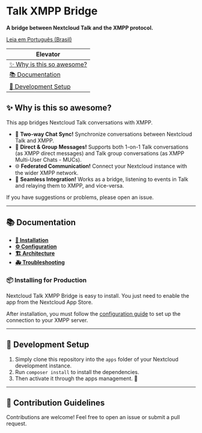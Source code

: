 <!--
  - SPDX-FileCopyrightText: 2025 Erik Sidnei Corrêa
  - SPDX-License-Identifier: CC0-1.0
-->
# Talk XMPP Bridge

**A bridge between Nextcloud Talk and the XMPP protocol.**

[Leia em Português (Brasil)](README_pt_br.md)

| Elevator                                  |
|-------------------------------------------|
| [✨ Why is this so awesome?](#-why-is-this-so-awesome) |
| [📚 Documentation](#-documentation)       |
| [🚧 Development Setup](#-development-setup) |

## ✨ Why is this so awesome?

This app bridges Nextcloud Talk conversations with XMPP.

* 💬 **Two-way Chat Sync!** Synchronize conversations between Nextcloud Talk and XMPP.
* 👥 **Direct & Group Messages!** Supports both 1-on-1 Talk conversations (as XMPP direct messages) and Talk group conversations (as XMPP Multi-User Chats - MUCs).
* 🌐 **Federated Communication!** Connect your Nextcloud instance with the wider XMPP network.
* 🚀 **Seamless Integration!** Works as a bridge, listening to events in Talk and relaying them to XMPP, and vice-versa.

If you have suggestions or problems, please open an issue.

---

## 📚 Documentation

* **[📗 Installation](docs/installation.md)**
* **[⚙️ Configuration](docs/configuration.md)**
* **[🏗️ Architecture](docs/architecture.md)**
* **[🚑 Troubleshooting](docs/troubleshooting.md)**

### 📦 Installing for Production

Nextcloud Talk XMPP Bridge is easy to install. You just need to enable the app from the Nextcloud App Store.

After installation, you must follow the [configuration guide](docs/configuration.md) to set up the connection to your XMPP server.

---

## 🚧 Development Setup

1. Simply clone this repository into the `apps` folder of your Nextcloud development instance.
2. Run `composer install` to install the dependencies.
3. Then activate it through the apps management. 🎉


---

## 💙 Contribution Guidelines

Contributions are welcome! Feel free to open an issue or submit a pull request.
